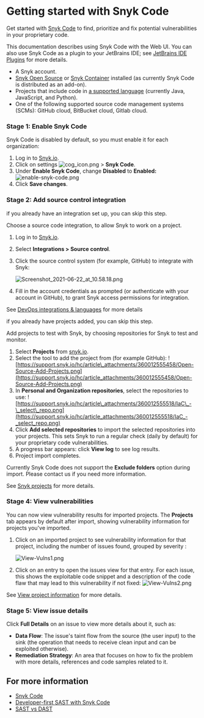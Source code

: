 # Getting started with Snyk Code

Get started with [Snyk Code](https://snyk.io/product/snyk-code/) to find, prioritize and fix potential vulnerabilities in your proprietary code.

This documentation describes using Snyk Code with the Web UI. You can also use Snyk Code as a plugin to your JetBrains IDE; see [JetBrains IDE Plugins](https://support.snyk.io/hc/en-us/articles/360004032317-JetBrains-IDE-Plugins) for more details.

* A Snyk account.
* [Snyk Open Source](https://docs.snyk.io/snyk-open-source) or [Snyk Container](https://docs.snyk.io/snyk-container) installed \(as currently Snyk Code is distributed as an add-on\).
* Projects that include code in [a supported language](https://docs.snyk.io/snyk-code/snyk-code-language-and-framework-support) \(currently Java, JavaScript, and Python\).
* One of the following supported source code management systems \(SCMs\): GitHub cloud, BitBucket cloud, Gitlab cloud.

### Stage 1: Enable Snyk Code

Snyk Code is disabled by default, so you must enable it for each organization:

1. Log in to [Snyk.io](http://snyk.io/).
2. Click on settings ![cog\_icon.png](https://support.snyk.io/hc/article_attachments/4402908592145/cog_icon.png)  &gt; **Snyk Code**.
3. Under **Enable Snyk Code**, change **Disabled** to **Enabled:** ![enable-snyk-code.png](https://support.snyk.io/hc/article_attachments/360019769157/enable-snyk-code.png)
4. Click **Save changes**.

### Stage 2: Add source control integration

if you already have an integration set up, you can skip this step.

Choose a source code integration, to allow Snyk to work on a project.

1. Log in to [Snyk.io](http://snyk.io/).
2. Select **Integrations &gt; Source control**.
3. Click the source control system \(for example, GitHub\) to integrate with Snyk:

   ![Screenshot\_2021-06-22\_at\_10.58.18.png](https://support.snyk.io/hc/article_attachments/4402938011409/Screenshot_2021-06-22_at_10.58.18.png)

4. Fill in the account credentials as prompted \(or authenticate with your account in GitHub\), to grant Snyk access permissions for integration.

See [DevOps integrations & languages](https://support.snyk.io/hc/en-us/articles/360011733538-DevOps-integrations-languages) for more details

if you already have projects added, you can skip this step.

Add projects to test with Snyk, by choosing repositories for Snyk to test and monitor.

1. Select **Projects** from [snyk.io](http://snyk.io/).
2. Select the tool to add the project from \(for example GitHub\): ![https://support.snyk.io/hc/article\_attachments/360012555458/Open-Source-Add-Projects.png](https://support.snyk.io/hc/article_attachments/360012555458/Open-Source-Add-Projects.png)
3. In **Personal and Organization repositories**, select the repositories to use: ![https://support.snyk.io/hc/article\_attachments/360012555518/IaC\_-\_select\_repo.png](https://support.snyk.io/hc/article_attachments/360012555518/IaC_-_select_repo.png)
4. Click **Add selected repositories** to import the selected repositories into your projects. This sets Snyk to run a regular check \(daily by default\) for your proprietary code vulnerabilities.
5. A progress bar appears: click **View log** to see log results.
6. Project import completes.

Currently Snyk Code does not support the **Exclude folders** option during import. Please contact us if you need more information.

See [Snyk projects](https://support.snyk.io/hc/en-us/sections/360004724958-Snyk-projects) for more details.

### Stage 4: View vulnerabilities

You can now view vulnerability results for imported projects. The **Projects** tab appears by default after import, showing vulnerability information for projects you've imported.

1. Click on an imported project to see vulnerability information for that project, including the number of issues found, grouped by severity :

   ![View-Vulns1.png](https://support.snyk.io/hc/article_attachments/360015653898/View-Vulns1.png)

2. Click on an entry to open the issues view for that entry. For each issue, this shows the exploitable code snippet and a description of the code flaw that may lead to this vulnerability if not fixed: ![View-Vulns2.png](https://support.snyk.io/hc/article_attachments/360015653998/View-Vulns2.png)

See [View project information](https://docs.snyk.io/getting-started/introduction-to-snyk-projects/view-project-information) for more details.

### Stage 5: View issue details

Click **Full Details** on an issue to view more details about it, such as:

* **Data Flow**: The issue's taint flow from the source \(the user input\) to the sink \(the operation that needs to receive clean input and can be exploited otherwise\).
* **Remediation Strategy**: An area that focuses on how to fix the problem with more details, references and code samples related to it.

## For more information

* [Snyk Code](https://docs.snyk.io/snyk-code)
* [Developer-first SAST with Snyk Code](https://snyk.io/blog/developer-first-sast-with-snyk-code/)
* [SAST vs DAST](https://snyk.io/learn/sast-vs-dast/)

